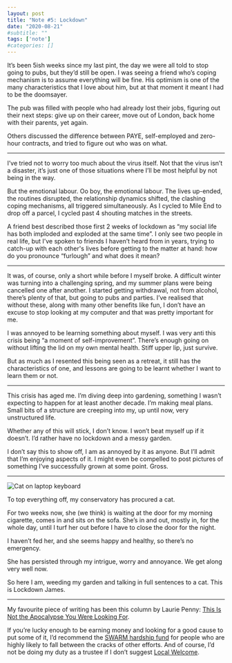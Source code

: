 ```yaml
---
layout: post
title: "Note #5: Lockdown"
date: "2020-08-21"
#subtitle: ""
tags: ['note']
#categories: []
---
```


It’s been 5ish weeks since my last pint, the day we were all told to stop going to pubs, but they’d still be open. I was seeing a friend who’s coping mechanism is to assume everything will be fine. His optimism is one of the many characteristics that I love about him, but at that moment it meant I had to be the doomsayer.

The pub was filled with people who had already lost their jobs, figuring out their next steps: give up on their career, move out of London, back home with their parents, yet again.

Others discussed the difference between PAYE, self-employed and zero-hour contracts, and tried to figure out who was on what.

---

I’ve tried not to worry too much about the virus itself. Not that the virus isn’t a disaster, it’s just one of those situations where I’ll be most helpful by not being in the way.

But the emotional labour. Oo boy, the emotional labour. The lives up-ended, the routines disrupted, the relationship dynamics shifted, the clashing coping mechanisms, all triggered simultaneously. As I cycled to Mile End to drop off a parcel, I cycled past 4 shouting matches in the streets.

A friend best described those first 2 weeks of lockdown as “my social life has both imploded and exploded at the same time”. I only see two people in real life, but I’ve spoken to friends I haven’t heard from in years, trying to catch-up with each other's lives before getting to the matter at hand: how do you pronounce “furlough” and what does it mean?

---

It was, of course, only a short while before I myself broke. A difficult winter was turning into a challenging spring, and my summer plans were being cancelled one after another. I started getting withdrawal, not from alcohol, there’s plenty of that, but going to pubs and parties. I’ve realised that without these, along with many other benefits like fun, I don’t have an excuse to stop looking at my computer and that was pretty important for me.

I was annoyed to be learning something about myself. I was very anti this crisis being “a moment of self-improvement”. There’s enough going on without lifting the lid on my own mental health. Stiff upper lip, just survive.

But as much as I resented this being seen as a retreat, it still has the characteristics of one, and lessons are going to be learnt whether I want to learn them or not.

---

This crisis has aged me. I’m diving deep into gardening, something I wasn’t expecting to happen for at least another decade. I’m making meal plans. Small bits of a structure are creeping into my, up until now, very unstructured life.

Whether any of this will stick, I don’t know. I won’t beat myself up if it doesn’t. I’d rather have no lockdown and a messy garden.

I don’t say this to show off, I am as annoyed by it as anyone. But I’ll admit that I’m enjoying aspects of it. I might even be compelled to post pictures of something I’ve successfully grown at some point. Gross.

---

![Cat on laptop keyboard](/images/blog/cat-align-left.jpeg#align-left)

To top everything off, my conservatory has procured a cat.

For two weeks now, she (we think) is waiting at the door for my morning cigarette, comes in and sits on the sofa. She’s in and out, mostly in, for the whole day, until I turf her out before I have to close the door for the night.

I haven’t fed her, and she seems happy and healthy, so there’s no emergency.

She has persisted through my intrigue, worry and annoyance. We get along very well now.

So here I am, weeding my garden and talking in full sentences to a cat. This is Lockdown James.

---

My favourite piece of writing has been this column by Laurie Penny: [This Is Not the Apocalypse You Were Looking For](https://www.wired.com/story/coronavirus-apocalypse-myths/).

If you’re lucky enough to be earning money and looking for a good cause to put some of it, I’d recommend the [SWARM hardship fund](https://www.swarmcollective.org/donate) for people who are highly likely to fall between the cracks of other efforts. And of course, I’d not be doing my duty as a trustee if I don’t suggest [Local Welcome](https://www.localwelcome.org/donate).

